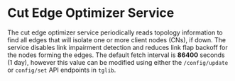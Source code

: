# Cut Edge Optimizer Service

The cut edge optimizer service periodically reads topology information to find
all edges that will isolate one or more client nodes (CNs), if down. The service
disables link impairment detection and reduces link flap backoff for the nodes
forming the edges. The default fetch interval is **86400** seconds (1 day),
however this value can be modified using either the `/config/update` or
`config/set` API endpoints in `tglib`.
